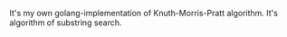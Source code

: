 It's my own golang-implementation of Knuth-Morris-Pratt algorithm. It's algorithm of substring search.